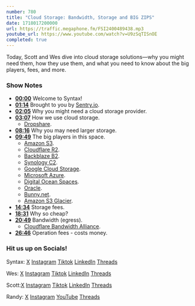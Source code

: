 ```yaml
---
number: 780
title: "Cloud Storage: Bandwidth, Storage and BIG ZIPS"
date: 1718017200000
url: https://traffic.megaphone.fm/FSI2400489438.mp3
youtube_url: https://www.youtube.com/watch?v=U9zSqTISnOE
completed: true
---
```


Today, Scott and Wes dive into cloud storage solutions—why you might need them, how they use them, and what you need to know about the big players, fees, and more.

### Show Notes

* **[00:00](#t=00:00)** Welcome to Syntax!
* **[01:14](#t=01:14)** Brought to you by [Sentry.io](https://sentry.io/syntax).
* **[02:05](#t=02:05)** Why you might need a cloud storage provider.
* **[03:07](#t=03:07)** How we use cloud storage.
    * [Dropshare](https://dropshare.app/).
* **[08:16](#t=08:16)** Why you may need larger storage.
* **[09:49](#t=09:49)** The big players in this space.
    * [Amazon S3](https://aws.amazon.com/s3/).
    * [Cloudflare R2](https://developers.cloudflare.com/r2/).
    * [Backblaze B2](https://www.backblaze.com/cloud-storage).
    * [Synology C2](https://c2.synology.com/en-us).
    * [Google Cloud Storage](https://cloud.google.com/storage).
    * [Microsoft Azure](https://learn.microsoft.com/en-us/azure/storage/common/storage-introduction).
    * [Digital Ocean Spaces](https://www.digitalocean.com/products/spaces).
    * [Oracle](https://www.oracle.com/ca-en/storage/).
    * [Bunny.net](https://bunny.net/).
    * [Amazon S3 Glacier](https://aws.amazon.com/s3/storage-classes/glacier/).
* **[14:34](#t=14:34)** Storage fees.
* **[18:31](#t=18:31)** Why so cheap?
* **[20:49](#t=20:49)** Bandwidth (egress).
    * [Cloudflare Bandwidth Alliance](https://www.cloudflare.com/en-ca/bandwidth-alliance/).
* **[26:46](#t=26:46)** Operation fees - costs money.

### Hit us up on Socials!

Syntax: [X](https://twitter.com/syntaxfm) [Instagram](https://www.instagram.com/syntax_fm/) [Tiktok](https://www.tiktok.com/@syntaxfm) [LinkedIn](https://www.linkedin.com/company/96077407/admin/feed/posts/) [Threads](https://www.threads.net/@syntax_fm)

Wes: [X](https://twitter.com/wesbos) [Instagram](https://www.instagram.com/wesbos/) [Tiktok](https://www.tiktok.com/@wesbos) [LinkedIn](https://www.linkedin.com/in/wesbos/) [Threads](https://www.threads.net/@wesbos)

Scott:[X](https://twitter.com/stolinski) [Instagram](https://www.instagram.com/stolinski/) [Tiktok](https://www.tiktok.com/@stolinski) [LinkedIn](https://www.linkedin.com/in/stolinski/) [Threads](https://www.threads.net/@stolinski)

Randy: [X](https://twitter.com/randyrektor) [Instagram](https://www.instagram.com/randyrektor/) [YouTube](https://www.youtube.com/@randyrektor) [Threads](https://www.threads.net/@randyrektor)
